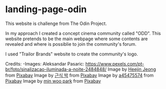 # landing-page-odin

This website is challenge from The Odin Project.

In my approach I created a concept cinema community called "ODD". This website pretends to be the main webpage where some contents are revealed and where is possiblie to join the community's forum.  

I used "Trailor Brands" website to create the community's logo. 

Credits:
    -Images: 
        Aleksandar Pasaric: https://www.pexels.com/pt-br/foto/sinalizacao-iluminada-a-noite-2484848/
        Image by <a href="https://pixabay.com/users/fun_loving_cindy-4982079/?utm_source=link-attribution&amp;utm_medium=referral&amp;utm_campaign=image&amp;utm_content=3380192">Heejin Jeong</a> from <a href="https://pixabay.com/?utm_source=link-attribution&amp;utm_medium=referral&amp;utm_campaign=image&amp;utm_content=3380192">Pixabay</a>
        Image by <a href="https://pixabay.com/users/coffeenwaffle-2040277/?utm_source=link-attribution&amp;utm_medium=referral&amp;utm_campaign=image&amp;utm_content=1194159">근식 박</a> from <a href="https://pixabay.com/?utm_source=link-attribution&amp;utm_medium=referral&amp;utm_campaign=image&amp;utm_content=1194159">Pixabay</a>
        Image by <a href="https://pixabay.com/users/a45475574-15776348/?utm_source=link-attribution&amp;utm_medium=referral&amp;utm_campaign=image&amp;utm_content=7106213">a45475574</a> from <a href="https://pixabay.com/?utm_source=link-attribution&amp;utm_medium=referral&amp;utm_campaign=image&amp;utm_content=7106213">Pixabay</a>
        Image by <a href="https://pixabay.com/users/8minwoo-4749541/?utm_source=link-attribution&amp;utm_medium=referral&amp;utm_campaign=image&amp;utm_content=2162772">min woo park</a> from <a href="https://pixabay.com/?utm_source=link-attribution&amp;utm_medium=referral&amp;utm_campaign=image&amp;utm_content=2162772">Pixabay</a>
